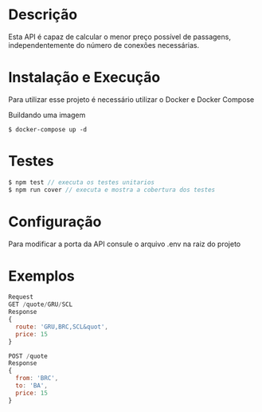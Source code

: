 # Descrição
Esta API é capaz de calcular o menor preço possível de
passagens, independentemente do número de conexões necessárias.

# Instalação e Execução
Para utilizar esse projeto é necessário utilizar o Docker e Docker Compose

Buildando uma imagem 
```docker
$ docker-compose up -d
```

# Testes
```js
$ npm test // executa os testes unitarios
$ npm run cover // executa e mostra a cobertura dos testes
```

# Configuração
Para modificar a porta da API consule o arquivo .env na raiz do projeto

# Exemplos
```js
Request
GET /quote/GRU/SCL
Response
{
  route: 'GRU,BRC,SCL&quot',
  price: 15
}

POST /quote
Response
{
  from: 'BRC',
  to: 'BA',
  price: 15
}
```